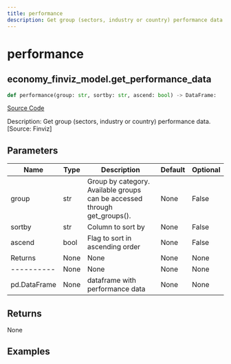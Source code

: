 ```yaml
---
title: performance
description: Get group (sectors, industry or country) performance data. [Source: Finviz]
---
```

# performance

## economy_finviz_model.get_performance_data

```python
def performance(group: str, sortby: str, ascend: bool) -> DataFrame:
```
[Source Code](https://github.com/OpenBB-finance/OpenBBTerminal/tree/main/openbb_terminal/economy/finviz_model.py#L111)

Description: Get group (sectors, industry or country) performance data. [Source: Finviz]

## Parameters

| Name | Type | Description | Default | Optional |
| ---- | ---- | ----------- | ------- | -------- |
| group | str | Group by category. Available groups can be accessed through get_groups(). | None | False |
| sortby | str | Column to sort by | None | False |
| ascend | bool | Flag to sort in ascending order | None | False |
| Returns | None | None | None | None |
| ---------- | None | None | None | None |
| pd.DataFrame | None | dataframe with performance data | None | None |

## Returns

None

## Examples

